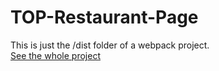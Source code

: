 # TOP-Restaurant-Page  

This is just the /dist folder of a webpack project.  
[See the whole project](https://github.com/enginma9/TOP-Restaurant-Page)

